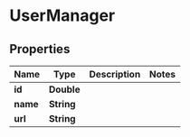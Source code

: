 

# UserManager


## Properties

| Name | Type | Description | Notes |
|------------ | ------------- | ------------- | -------------|
|**id** | **Double** |  |  |
|**name** | **String** |  |  |
|**url** | **String** |  |  |



